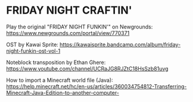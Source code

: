 # FRIDAY NIGHT CRAFTIN'

Play the original "FRIDAY NIGHT FUNKIN'" on Newgrounds: </br>
https://www.newgrounds.com/portal/view/770371

OST by Kawai Sprite:
https://kawaisprite.bandcamp.com/album/friday-night-funkin-ost-vol-1

Noteblock transposition by Ethan Ghere:
https://www.youtube.com/channel/UCRaJG8RJZtC18HsSzb81uvg

How to import a Minecraft world file (Java):
https://help.minecraft.net/hc/en-us/articles/360034754812-Transferring-Minecraft-Java-Edition-to-another-computer-
